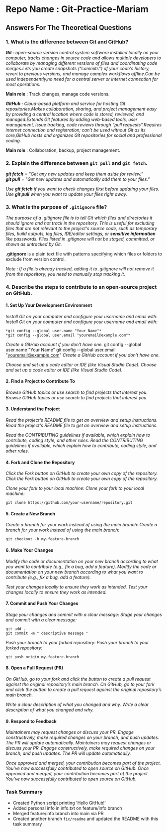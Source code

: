 # Repo Name : Git-Practice-Mariam


## Answers For The Theoretical Questions 

### 1. What is the difference between Git and GitHub? 
_**Git** : open-source version control system software installed locally on your computer, tracks changes in source code and allows multiple developers to collaborate by managing different versions of files and coordinating code merges.Lets you create snapshots (“commits”) of your code's history, revert to previous versions, and manage complex workflows offline.Can be used independently,no need for a central server or internet connection for most operations._

**Main role** : Track changes, manage code versions. 

_**GitHub** : Cloud-based platform and service for hosting Git repositories.Makes collaboration, sharing, and project management easy by providing a central location where code is stored, reviewed, and managed.Extends Git features by adding web-based tools, user management, issue tracking, code reviews through “pull requests”.Requires internet connection and registration; can’t be used without Git as its core,GitHub hosts and organizes Git repositories for social and professional coding._

**Main role** : Collaboration, backup, project management. 

### 2. Explain the difference between `git pull` and `git fetch`. 
_**git fetch** = "Get any new updates and keep them aside for review."_  
_**git pull** = "Get new updates and automatically add them to your files."_

*Use **git fetch** if you want to check changes first before updating your files. Use **git pull** when you want to update your files right away.*

### 3.  What is the purpose of `.gitignore` file?
_The purpose of a .gitignore file is to tell Git which files and directories it should ignore and not track in the repository. This is useful for excluding files that are not relevant to the project's source code, such as temporary files, build outputs, log files, IDE/editor settings, or **sensitive information** like passwords. Files listed in .gitignore will not be staged, committed, or shown as untracked by Git._

**.gitignore** is a plain text file with patterns specifying which files or folders to exclude from version control.

*Note : If a file is already tracked, adding it to .gitignore will not remove it from the repository; you need to manually stop tracking it.*

### 4. Describe the steps to contribute to an open-source project on GitHub.
#### 1. Set Up Your Development Environment

  _Install Git on your computer and configure your username and email with:_
    _Install Git on your computer and configure your username and email with:_

    *git config --global user.name "Your Name"*
    *git config --global user.email "youremail@example.com"*
  _Create a GitHub account if you don’t have one._
  git config --global user.name "Your Name"
    git config --global user.email "youremail@example.com"
    _Create a GitHub account if you don’t have one._

  _Choose and set up a code editor or IDE (like Visual Studio Code)._
    _Choose and set up a code editor or IDE (like Visual Studio Code)._

#### 2. Find a Project to Contribute To

  _Browse GitHub topics or use search to find projects that interest you._
    _Browse GitHub topics or use search to find projects that interest you._

#### 3. Understand the Project

  _Read the project's README file to get an overview and setup instructions._
    _Read the project's README file to get an overview and setup instructions._

  _Read the CONTRIBUTING guidelines if available, which explain how to contribute, coding style, and other rules._
    _Read the CONTRIBUTING guidelines if available, which explain how to contribute, coding style, and other rules._

#### 4. Fork and Clone the Repository

  _Click the Fork button on GitHub to create your own copy of the repository._
    _Click the Fork button on GitHub to create your own copy of the repository._

  _Clone your fork to your local machine:_
    _Clone your fork to your local machine:_

    git clone https://github.com/your-username/repository.git

#### 5. Create a New Branch

  _Create a branch for your work instead of using the main branch:_
    _Create a branch for your work instead of using the main branch:_

    git checkout -b my-feature-branch

#### 6. Make Your Changes

  _Modify the code or documentation on your new branch according to what you want to contribute (e.g., fix a bug, add a feature)._
    _Modify the code or documentation on your new branch according to what you want to contribute (e.g., fix a bug, add a feature)._

  _Test your changes locally to ensure they work as intended._
    _Test your changes locally to ensure they work as intended._

#### 7. Commit and Push Your Changes

  _Stage your changes and commit with a clear message:_
    _Stage your changes and commit with a clear message:_

    git add .
    git commit -m " descriptive message "  

  _Push your branch to your forked repository:_
    _Push your branch to your forked repository:_

    git push origin my-feature-branch
    
#### 8. Open a Pull Request (PR)

  _On GitHub, go to your fork and click the button to create a pull request against the original repository’s main branch._
    _On GitHub, go to your fork and click the button to create a pull request against the original repository’s main branch._

  _Write a clear description of what you changed and why._
    _Write a clear description of what you changed and why._

#### 9. Respond to Feedback

  _Maintainers may request changes or discuss your PR. Engage constructively, make required changes on your branch, and push updates. The PR will update automatically._
    _Maintainers may request changes or discuss your PR. Engage constructively, make required changes on your branch, and push updates. The PR will update automatically._

*Once approved and merged, your contribution becomes part of the project. You’ve now successfully contributed to open source on GitHub.*
  *Once approved and merged, your contribution becomes part of the project. You’ve now successfully contributed to open source on GitHub.*
  
### Task Summary
- Created Python script printing 'Hello GitHub!'
- Added personal info in info.txt on feature/info branch
- Merged feature/info branch into main via PR
- Created another branch `fix/readme` and updated the README with this task summary
